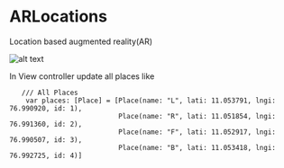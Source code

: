 # ARLocations
Location based augmented reality(AR)

![alt text](https://github.com/ktrkathir/ARLocations/blob/master/ARLocations/Screenshot%20-%20ARLocations.jpeg)

In View controller update all places like
```
   /// All Places
    var places: [Place] = [Place(name: "L", lati: 11.053791, lngi: 76.990920, id: 1),
                           Place(name: "R", lati: 11.051854, lngi: 76.991360, id: 2),
                           Place(name: "F", lati: 11.052917, lngi: 76.990507, id: 3),
                           Place(name: "B", lati: 11.053418, lngi: 76.992725, id: 4)]
```

